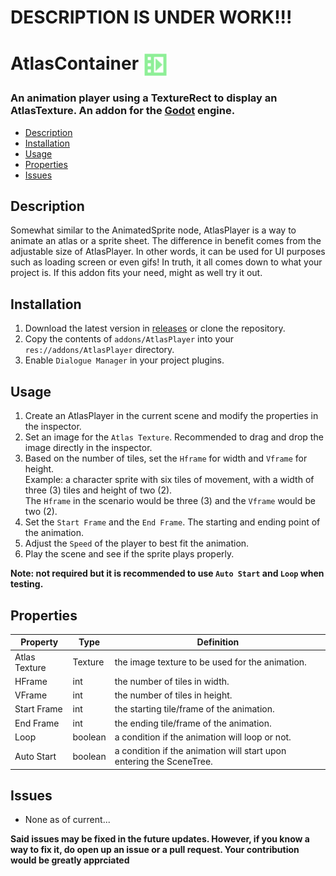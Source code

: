# DESCRIPTION IS UNDER WORK!!!

# AtlasContainer <img align="center" alt="icon" width="40px" src="https://raw.githubusercontent.com/Nif-kun/godot-atlas-player/main/addons/AtlasPlayer/res/icon.svg" />
### An animation player using a TextureRect to display an AtlasTexture. An addon for the <a href="https://godotengine.org">Godot</a> engine.
 
* <a href="#description">Description</a></li>
* <a href="#installation">Installation</a></li>
* <a href="#usage">Usage</a></li>
* <a href="#properties">Properties</a></li>
* <a href="#issues">Issues</a></li>


## <a name="description">Description</a>
Somewhat similar to the AnimatedSprite node, AtlasPlayer is a way to animate an atlas or a sprite sheet. 
The difference in benefit comes from the adjustable size of AtlasPlayer. In other words, it can be used for UI purposes such as loading screen 
or even gifs! In truth, it all comes down to what your project is. If this addon fits your need, might as well try it out. 


## <a name="installation">Installation</a>
1. Download the latest version in <a href="https://github.com/Nif-kun/godot-atlas-player/releases">releases</a> or clone the repository.
2. Copy the contents of `addons/AtlasPlayer` into your `res://addons/AtlasPlayer` directory.
3. Enable `Dialogue Manager` in your project plugins.


## <a name="usage">Usage</a>
1. Create an AtlasPlayer in the current scene and modify the properties in the inspector.
2. Set an image for the `Atlas Texture`. Recommended to drag and drop the image directly in the inspector.
3. Based on the number of tiles, set the `Hframe` for width and `Vframe` for height. 
<br />Example: a character sprite with six tiles of movement, with a width of three (3) tiles and height of two (2).
<br />The `Hframe` in the scenario would be three (3) and the `Vframe` would be two (2).
4. Set the `Start Frame` and the `End Frame`. The starting and ending point of the animation.
5. Adjust the `Speed` of the player to best fit the animation.
6. Play the scene and see if the sprite plays properly.

**Note: not required but it is recommended to use `Auto Start` and `Loop` when testing.**

## <a name="properties">Properties</a>
Property         | Type             | Definition
---------------- | ---------------- | -------------
Atlas Texture    | Texture          | the image texture to be used for the animation. 
HFrame           | int              | the number of tiles in width.
VFrame           | int              | the number of tiles in height.
Start Frame      | int              | the starting tile/frame of the animation.
End Frame        | int              | the ending tile/frame of the animation.
Loop             | boolean          | a condition if the animation will loop or not.
Auto Start       | boolean          | a condition if the animation will start upon entering the SceneTree.


## <a name="issues">Issues</a>
* None as of current...

**Said issues may be fixed in the future updates. However, if you know a way to fix it, do open up an issue or a pull request. Your contribution would be greatly apprciated**

